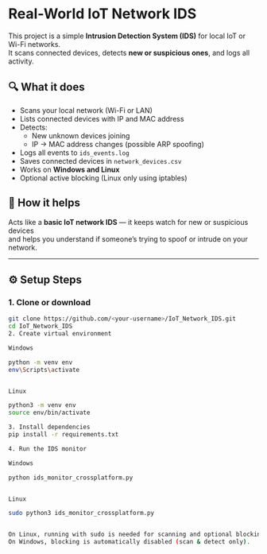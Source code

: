 # Real-World IoT Network IDS

This project is a simple **Intrusion Detection System (IDS)** for local IoT or Wi-Fi networks.  
It scans connected devices, detects **new or suspicious ones**, and logs all activity.

## 🔍 What it does
- Scans your local network (Wi-Fi or LAN)
- Lists connected devices with IP and MAC address
- Detects:
  - New unknown devices joining
  - IP → MAC address changes (possible ARP spoofing)
- Logs all events to `ids_events.log`
- Saves connected devices in `network_devices.csv`
- Works on **Windows and Linux**
- Optional active blocking (Linux only using iptables)

## 🧠 How it helps
Acts like a **basic IoT network IDS** — it keeps watch for new or suspicious devices  
and helps you understand if someone’s trying to spoof or intrude on your network.

---

## ⚙️ Setup Steps

### 1. Clone or download
```bash
git clone https://github.com/<your-username>/IoT_Network_IDS.git
cd IoT_Network_IDS
2. Create virtual environment

Windows

python -m venv env
env\Scripts\activate


Linux

python3 -m venv env
source env/bin/activate

3. Install dependencies
pip install -r requirements.txt

4. Run the IDS monitor

Windows

python ids_monitor_crossplatform.py


Linux

sudo python3 ids_monitor_crossplatform.py


On Linux, running with sudo is needed for scanning and optional blocking.
On Windows, blocking is automatically disabled (scan & detect only).